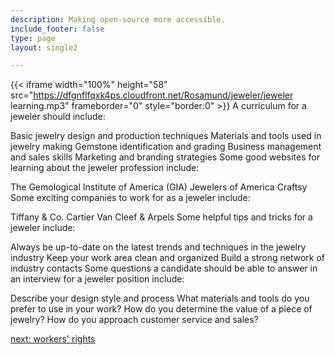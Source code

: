 ```yaml
---
description: Making open-source more accessible.
include_footer: false
type: page
layout: single2

---
```


{{< iframe width="100%" height="58" src="https://dfgnflfqxk4ps.cloudfront.net/Rosamund/jeweler/jeweler learning.mp3" frameborder="0" style="border:0" >}}
A curriculum for a jeweler should include:

Basic jewelry design and production techniques
Materials and tools used in jewelry making
Gemstone identification and grading
Business management and sales skills
Marketing and branding strategies
Some good websites for learning about the jeweler profession include:

The Gemological Institute of America (GIA)
Jewelers of America
Craftsy
Some exciting companies to work for as a jeweler include:

Tiffany & Co.
Cartier
Van Cleef & Arpels
Some helpful tips and tricks for a jeweler include:

Always be up-to-date on the latest trends and techniques in the jewelry industry
Keep your work area clean and organized
Build a strong network of industry contacts
Some questions a candidate should be able to answer in an interview for a jeweler position include:

Describe your design style and process
What materials and tools do you prefer to use in your work?
How do you determine the value of a piece of jewelry?
How do you approach customer service and sales?


<a href="https://workdojos.com/jeweler/rights">next: workers' rights</a>
